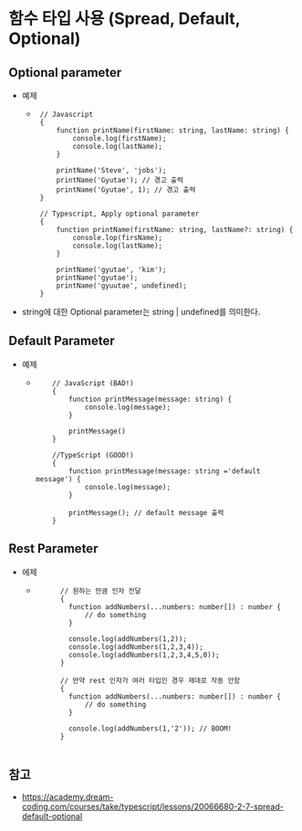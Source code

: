 # 함수 타입 사용 (Spread, Default, Optional)

## Optional parameter

- 예제

  - ```
     // Javascript
     {
         function printName(firstName: string, lastName: string) {
             console.log(firstName);
             console.log(lastName);
         }

         printName('Steve', 'jobs');
         printName('Gyutae'); // 경고 출력
         printName('Gyutae', 1); // 경고 출력   
     }

     // Typescript, Apply optional parameter
     {
         function printName(firstName: string, lastName?: string) {
             console.lop(firsName);
             console.log(lastName);
         }

         printName('gyutae', 'kim');
         printName('gyutae');
         printName('gyuutae', undefined);
     }
    ```  

- string에 대한 Optional parameter는 string | undefined를 의미한다.
  
## Default Parameter

- 예제
  - ```
        // JavaScript (BAD!)
        {
            function printMessage(message: string) {
                console.log(message);
            }

            printMessage()
        }

        //TypeScript (GOOD!)
        {
            function printMessage(message: string ='default message') {
                console.log(message);
            }

            printMessage(); // default message 출력
        }
      ```

## Rest Parameter

- 에제
  - ```
          // 원하는 만큼 인자 전달
          {
            function addNumbers(...numbers: number[]) : number {
                // do something
            }

            console.log(addNumbers(1,2));
            console.log(addNumbers(1,2,3,4));
            console.log(addNumbers(1,2,3,4,5,0));
          }

          // 만약 rest 인자가 여러 타입인 경우 제대로 작동 안함
          {
            function addNumbers(...numbers: number[]) : number {
                // do something
            }

            console.log(addNumbers(1,'2')); // BOOM!
          }


      ```

## 참고

- <https://academy.dream-coding.com/courses/take/typescript/lessons/20066680-2-7-spread-default-optional>
